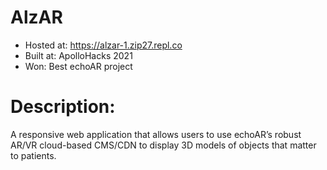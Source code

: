 # AlzAR
- Hosted at: https://alzar-1.zip27.repl.co
- Built at: ApolloHacks 2021
- Won: Best echoAR project

# Description:
A responsive web application that allows users to use echoAR’s robust AR/VR cloud-based CMS/CDN to display 3D models of objects that matter to patients.
